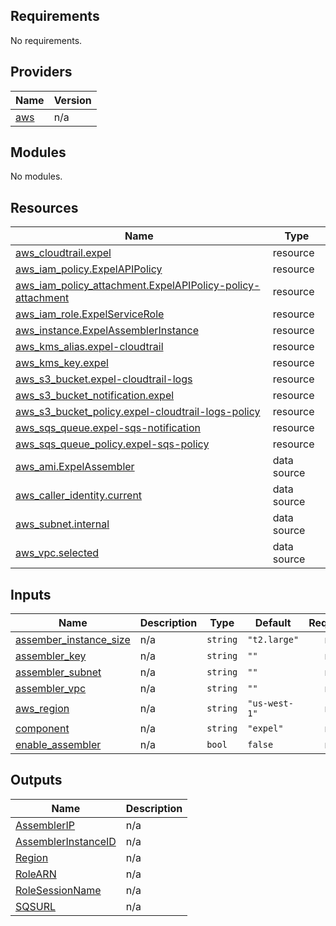 ## Requirements

No requirements.

## Providers

| Name | Version |
|------|---------|
| <a name="provider_aws"></a> [aws](#provider\_aws) | n/a |

## Modules

No modules.

## Resources

| Name | Type |
|------|------|
| [aws_cloudtrail.expel](https://registry.terraform.io/providers/hashicorp/aws/latest/docs/resources/cloudtrail) | resource |
| [aws_iam_policy.ExpelAPIPolicy](https://registry.terraform.io/providers/hashicorp/aws/latest/docs/resources/iam_policy) | resource |
| [aws_iam_policy_attachment.ExpelAPIPolicy-policy-attachment](https://registry.terraform.io/providers/hashicorp/aws/latest/docs/resources/iam_policy_attachment) | resource |
| [aws_iam_role.ExpelServiceRole](https://registry.terraform.io/providers/hashicorp/aws/latest/docs/resources/iam_role) | resource |
| [aws_instance.ExpelAssemblerInstance](https://registry.terraform.io/providers/hashicorp/aws/latest/docs/resources/instance) | resource |
| [aws_kms_alias.expel-cloudtrail](https://registry.terraform.io/providers/hashicorp/aws/latest/docs/resources/kms_alias) | resource |
| [aws_kms_key.expel](https://registry.terraform.io/providers/hashicorp/aws/latest/docs/resources/kms_key) | resource |
| [aws_s3_bucket.expel-cloudtrail-logs](https://registry.terraform.io/providers/hashicorp/aws/latest/docs/resources/s3_bucket) | resource |
| [aws_s3_bucket_notification.expel](https://registry.terraform.io/providers/hashicorp/aws/latest/docs/resources/s3_bucket_notification) | resource |
| [aws_s3_bucket_policy.expel-cloudtrail-logs-policy](https://registry.terraform.io/providers/hashicorp/aws/latest/docs/resources/s3_bucket_policy) | resource |
| [aws_sqs_queue.expel-sqs-notification](https://registry.terraform.io/providers/hashicorp/aws/latest/docs/resources/sqs_queue) | resource |
| [aws_sqs_queue_policy.expel-sqs-policy](https://registry.terraform.io/providers/hashicorp/aws/latest/docs/resources/sqs_queue_policy) | resource |
| [aws_ami.ExpelAssembler](https://registry.terraform.io/providers/hashicorp/aws/latest/docs/data-sources/ami) | data source |
| [aws_caller_identity.current](https://registry.terraform.io/providers/hashicorp/aws/latest/docs/data-sources/caller_identity) | data source |
| [aws_subnet.internal](https://registry.terraform.io/providers/hashicorp/aws/latest/docs/data-sources/subnet) | data source |
| [aws_vpc.selected](https://registry.terraform.io/providers/hashicorp/aws/latest/docs/data-sources/vpc) | data source |

## Inputs

| Name | Description | Type | Default | Required |
|------|-------------|------|---------|:--------:|
| <a name="input_assember_instance_size"></a> [assember\_instance\_size](#input\_assember\_instance\_size) | n/a | `string` | `"t2.large"` | no |
| <a name="input_assembler_key"></a> [assembler\_key](#input\_assembler\_key) | n/a | `string` | `""` | no |
| <a name="input_assembler_subnet"></a> [assembler\_subnet](#input\_assembler\_subnet) | n/a | `string` | `""` | no |
| <a name="input_assembler_vpc"></a> [assembler\_vpc](#input\_assembler\_vpc) | n/a | `string` | `""` | no |
| <a name="input_aws_region"></a> [aws\_region](#input\_aws\_region) | n/a | `string` | `"us-west-1"` | no |
| <a name="input_component"></a> [component](#input\_component) | n/a | `string` | `"expel"` | no |
| <a name="input_enable_assembler"></a> [enable\_assembler](#input\_enable\_assembler) | n/a | `bool` | `false` | no |

## Outputs

| Name | Description |
|------|-------------|
| <a name="output_AssemblerIP"></a> [AssemblerIP](#output\_AssemblerIP) | n/a |
| <a name="output_AssemblerInstanceID"></a> [AssemblerInstanceID](#output\_AssemblerInstanceID) | n/a |
| <a name="output_Region"></a> [Region](#output\_Region) | n/a |
| <a name="output_RoleARN"></a> [RoleARN](#output\_RoleARN) | n/a |
| <a name="output_RoleSessionName"></a> [RoleSessionName](#output\_RoleSessionName) | n/a |
| <a name="output_SQSURL"></a> [SQSURL](#output\_SQSURL) | n/a |
